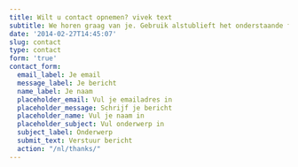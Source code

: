 ```yaml
---
title: Wilt u contact opnemen? vivek text
subtitle: We horen graag van je. Gebruik alstublieft het onderstaande formulier.
date: '2014-02-27T14:45:07'
slug: contact
type: contact
form: 'true'
contact_form:
  email_label: Je email
  message_label: Je bericht
  name_label: Je naam
  placeholder_email: Vul je emailadres in
  placeholder_message: Schrijf je bericht
  placeholder_name: Vul je naam in
  placeholder_subject: Vul onderwerp in
  subject_label: Onderwerp
  submit_text: Verstuur bericht
  action: "/nl/thanks/"
---
```


